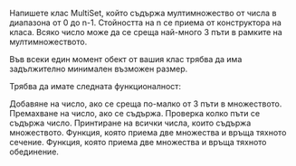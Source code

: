  Напишете клас MultiSet, който съдържа мултимножество от числа в диапазона от 0 до n-1. Стойността на n се приема от конструктора на класа. Всяко число може да се среща най-много 3 пъти в рамките на мултимножеството.

Във всеки един момент обект от вашия клас трябва да има задължително минимален възможен размер.

Трябва да имате следната функционалност:

Добавяне на число, ако се среща по-малко от 3 пъти в множеството.
Премахване на число, ако се съдържа.
Проверка колко пъти се съдържа число.
Принтиране на всички числа, които съдържа множеството.
Функция, която приема две множества и връща тяхното сечение.
Функция, която приема две множества и връща тяхното обединение.
